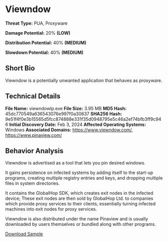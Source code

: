 # Viewndow

**Threat Type:** PUA, Proxyware


**Damage Potential:** 20% **(LOW)**

**Distribution Potential:** 40% **(MEDIUM)**

**Slowdown Potential:** 40% **(MEDIUM)**

## Short Bio
Viewndow is a potentially unwanted application that behaves as proxyware.

## Technical Details
**File Name:** viewndowlp.exe
**File Size:** 3.95 MB
**MD5 Hash:** 45dc770549a636543076e997f0a30637
**SHA256 Hash:** 9e51f4f0e3b15565d5fcc874888e331f35d0948795e5c46a2ef74bfb3ff9c946
**Initial Discovery Date:** Feb 3, 2024
**Affected Operating Systems:** Windows
**Associated Domains:** https://www.viewndow.com/, https://www.pinaview.com/

## Behavior Analysis
Viewndow is advertised as a tool that lets you pin desired windows.

It gains persistence on infected systems by adding itself to the start-up programs, creating multiple registry entries and keys, and dropping multiple files in system directories.

It contains the GlobalHop SDK, which creates exit nodes in the infected device; These exit nodes are then sold by GlobalHop Ltd. to companies which provide proxy services to their clients, essentially turning infected machines into exit nodes for proxy services.

Viewndow is also distributed under the name Pinaview and is usually downloaded by users themselves or bundled along with other programs. 

[Download Sample](https://mega.nz/file/sTkwFK7R#PpNzt02UbSSuY8Z7OLgLiK0CLCLe3ZwWN_TELba_mA0)
